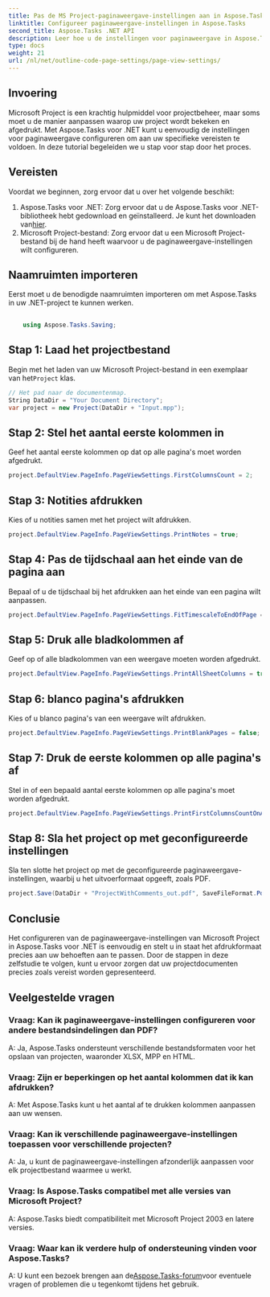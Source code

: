 ```yaml
---
title: Pas de MS Project-paginaweergave-instellingen aan in Aspose.Tasks
linktitle: Configureer paginaweergave-instellingen in Aspose.Tasks
second_title: Aspose.Tasks .NET API
description: Leer hoe u de instellingen voor paginaweergave in Aspose.Tasks voor .NET configureert om het afdrukformaat van uw Microsoft Project-documenten aan te passen.
type: docs
weight: 21
url: /nl/net/outline-code-page-settings/page-view-settings/
---
```

## Invoering
Microsoft Project is een krachtig hulpmiddel voor projectbeheer, maar soms moet u de manier aanpassen waarop uw project wordt bekeken en afgedrukt. Met Aspose.Tasks voor .NET kunt u eenvoudig de instellingen voor paginaweergave configureren om aan uw specifieke vereisten te voldoen. In deze tutorial begeleiden we u stap voor stap door het proces.
## Vereisten
Voordat we beginnen, zorg ervoor dat u over het volgende beschikt:
1.  Aspose.Tasks voor .NET: Zorg ervoor dat u de Aspose.Tasks voor .NET-bibliotheek hebt gedownload en geïnstalleerd. Je kunt het downloaden van[hier](https://releases.aspose.com/tasks/net/).
2. Microsoft Project-bestand: Zorg ervoor dat u een Microsoft Project-bestand bij de hand heeft waarvoor u de paginaweergave-instellingen wilt configureren.

## Naamruimten importeren
Eerst moet u de benodigde naamruimten importeren om met Aspose.Tasks in uw .NET-project te kunnen werken.
```csharp
    
    using Aspose.Tasks.Saving;
```
## Stap 1: Laad het projectbestand
 Begin met het laden van uw Microsoft Project-bestand in een exemplaar van het`Project` klas.
```csharp
// Het pad naar de documentenmap.
String DataDir = "Your Document Directory";
var project = new Project(DataDir + "Input.mpp");
```
## Stap 2: Stel het aantal eerste kolommen in
Geef het aantal eerste kolommen op dat op alle pagina's moet worden afgedrukt.
```csharp
project.DefaultView.PageInfo.PageViewSettings.FirstColumnsCount = 2;
```
## Stap 3: Notities afdrukken
Kies of u notities samen met het project wilt afdrukken.
```csharp
project.DefaultView.PageInfo.PageViewSettings.PrintNotes = true;
```
## Stap 4: Pas de tijdschaal aan het einde van de pagina aan
Bepaal of u de tijdschaal bij het afdrukken aan het einde van een pagina wilt aanpassen.
```csharp
project.DefaultView.PageInfo.PageViewSettings.FitTimescaleToEndOfPage = true;
```
## Stap 5: Druk alle bladkolommen af
Geef op of alle bladkolommen van een weergave moeten worden afgedrukt.
```csharp
project.DefaultView.PageInfo.PageViewSettings.PrintAllSheetColumns = true;
```
## Stap 6: blanco pagina's afdrukken
Kies of u blanco pagina's van een weergave wilt afdrukken.
```csharp
project.DefaultView.PageInfo.PageViewSettings.PrintBlankPages = false;
```
## Stap 7: Druk de eerste kolommen op alle pagina's af
Stel in of een bepaald aantal eerste kolommen op alle pagina's moet worden afgedrukt.
```csharp
project.DefaultView.PageInfo.PageViewSettings.PrintFirstColumnsCountOnAllPages = true;
```
## Stap 8: Sla het project op met geconfigureerde instellingen
Sla ten slotte het project op met de geconfigureerde paginaweergave-instellingen, waarbij u het uitvoerformaat opgeeft, zoals PDF.
```csharp
project.Save(DataDir + "ProjectWithComments_out.pdf", SaveFileFormat.Pdf);
```

## Conclusie
Het configureren van de paginaweergave-instellingen van Microsoft Project in Aspose.Tasks voor .NET is eenvoudig en stelt u in staat het afdrukformaat precies aan uw behoeften aan te passen. Door de stappen in deze zelfstudie te volgen, kunt u ervoor zorgen dat uw projectdocumenten precies zoals vereist worden gepresenteerd.
## Veelgestelde vragen
### Vraag: Kan ik paginaweergave-instellingen configureren voor andere bestandsindelingen dan PDF?
A: Ja, Aspose.Tasks ondersteunt verschillende bestandsformaten voor het opslaan van projecten, waaronder XLSX, MPP en HTML.
### Vraag: Zijn er beperkingen op het aantal kolommen dat ik kan afdrukken?
A: Met Aspose.Tasks kunt u het aantal af te drukken kolommen aanpassen aan uw wensen.
### Vraag: Kan ik verschillende paginaweergave-instellingen toepassen voor verschillende projecten?
A: Ja, u kunt de paginaweergave-instellingen afzonderlijk aanpassen voor elk projectbestand waarmee u werkt.
### Vraag: Is Aspose.Tasks compatibel met alle versies van Microsoft Project?
A: Aspose.Tasks biedt compatibiliteit met Microsoft Project 2003 en latere versies.
### Vraag: Waar kan ik verdere hulp of ondersteuning vinden voor Aspose.Tasks?
 A: U kunt een bezoek brengen aan de[Aspose.Tasks-forum](https://forum.aspose.com/c/tasks/15)voor eventuele vragen of problemen die u tegenkomt tijdens het gebruik.